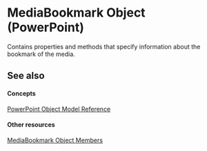 
# MediaBookmark Object (PowerPoint)

Contains properties and methods that specify information about the bookmark of the media.


## See also


#### Concepts


[PowerPoint Object Model Reference](00acd64a-5896-0459-39af-98df2849849e.md)
#### Other resources


[MediaBookmark Object Members](64d172af-b814-630a-4443-38f4ccd1532a.md)
